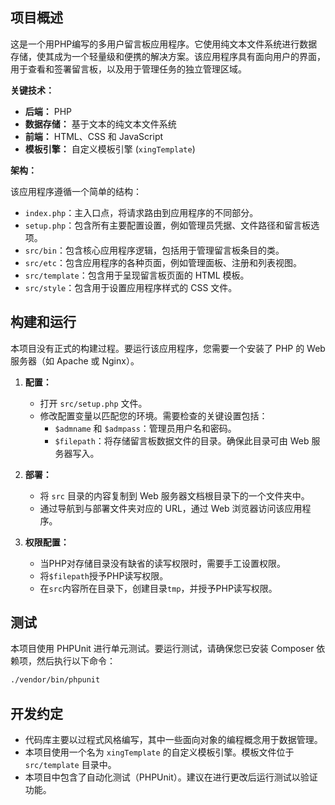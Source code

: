 ## 项目概述

这是一个用PHP编写的多用户留言板应用程序。它使用纯文本文件系统进行数据存储，使其成为一个轻量级和便携的解决方案。该应用程序具有面向用户的界面，用于查看和签署留言板，以及用于管理任务的独立管理区域。

**关键技术：**

*   **后端：** PHP
*   **数据存储：** 基于文本的纯文本文件系统
*   **前端：** HTML、CSS 和 JavaScript
*   **模板引擎：** 自定义模板引擎 (`xingTemplate`)

**架构：**

该应用程序遵循一个简单的结构：

*   `index.php`：主入口点，将请求路由到应用程序的不同部分。
*   `setup.php`：包含所有主要配置设置，例如管理员凭据、文件路径和留言板选项。
*   `src/bin`：包含核心应用程序逻辑，包括用于管理留言板条目的类。
*   `src/etc`：包含应用程序的各种页面，例如管理面板、注册和列表视图。
*   `src/template`：包含用于呈现留言板页面的 HTML 模板。
*   `src/style`：包含用于设置应用程序样式的 CSS 文件。

## 构建和运行

本项目没有正式的构建过程。要运行该应用程序，您需要一个安装了 PHP 的 Web 服务器（如 Apache 或 Nginx）。

1.  **配置：**
    *   打开 `src/setup.php` 文件。
    *   修改配置变量以匹配您的环境。需要检查的关键设置包括：
        *   `$admname` 和 `$admpass`：管理员用户名和密码。
        *   `$filepath`：将存储留言板数据文件的目录。确保此目录可由 Web 服务器写入。

2.  **部署：**
    *   将 `src` 目录的内容复制到 Web 服务器文档根目录下的一个文件夹中。
    *   通过导航到与部署文件夹对应的 URL，通过 Web 浏览器访问该应用程序。

3.  **权限配置：**
    *   当PHP对存储目录没有缺省的读写权限时，需要手工设置权限。
    *   将`$filepath`授予PHP读写权限。
    *   在`src`内容所在目录下，创建目录`tmp`，并授予PHP读写权限。

## 测试

本项目使用 PHPUnit 进行单元测试。要运行测试，请确保您已安装 Composer 依赖项，然后执行以下命令：

```bash
./vendor/bin/phpunit
```

## 开发约定

*   代码库主要以过程式风格编写，其中一些面向对象的编程概念用于数据管理。
*   本项目使用一个名为 `xingTemplate` 的自定义模板引擎。模板文件位于 `src/template` 目录中。
*   本项目中包含了自动化测试（PHPUnit）。建议在进行更改后运行测试以验证功能。